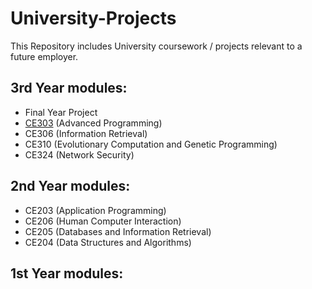 # University-Projects

This Repository includes University coursework / projects relevant to a future employer.

## 3rd Year modules:
- Final Year Project
- [CE303](https://github.com/PDKelly25/University-Projects/tree/main/CE303) (Advanced Programming)
- CE306 (Information Retrieval)
- CE310 (Evolutionary Computation and Genetic Programming)
- CE324 (Network Security)

## 2nd Year modules:
- CE203 (Application Programming)
- CE206 (Human Computer Interaction)
- CE205 (Databases and Information Retrieval)
- CE204 (Data Structures and Algorithms)

## 1st Year modules:
